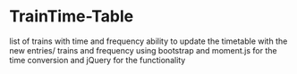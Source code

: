 # TrainTime-Table

list of trains with time and frequency
ability to update the timetable with the new entries/ trains and frequency 
using bootstrap and moment.js for the time conversion and jQuery for the functionality 

